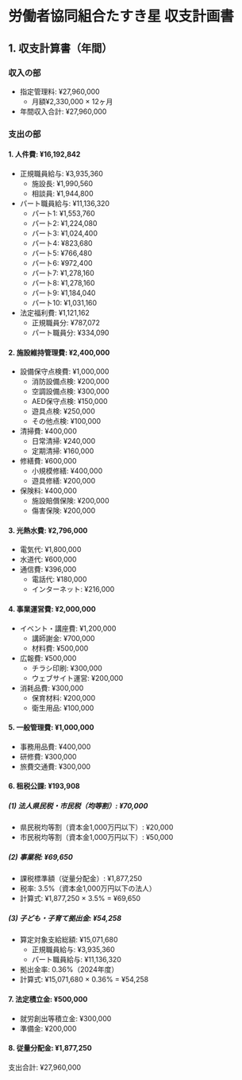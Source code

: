 # 労働者協同組合たすき星 収支計画書

## 1. 収支計算書（年間）

### 収入の部
- 指定管理料: ¥27,960,000
  - 月額¥2,330,000 × 12ヶ月
- 年間収入合計: ¥27,960,000

### 支出の部
#### 1. 人件費: ¥16,192,842
- 正規職員給与: ¥3,935,360
  - 施設長: ¥1,990,560
  - 相談員: ¥1,944,800
- パート職員給与: ¥11,136,320
  - パート1: ¥1,553,760
  - パート2: ¥1,224,080
  - パート3: ¥1,024,400
  - パート4: ¥823,680
  - パート5: ¥766,480
  - パート6: ¥972,400
  - パート7: ¥1,278,160
  - パート8: ¥1,278,160
  - パート9: ¥1,184,040
  - パート10: ¥1,031,160
- 法定福利費: ¥1,121,162
  - 正規職員分: ¥787,072
  - パート職員分: ¥334,090

#### 2. 施設維持管理費: ¥2,400,000
- 設備保守点検費: ¥1,000,000
  - 消防設備点検: ¥200,000
  - 空調設備点検: ¥300,000
  - AED保守点検: ¥150,000
  - 遊具点検: ¥250,000
  - その他点検: ¥100,000
- 清掃費: ¥400,000
  - 日常清掃: ¥240,000
  - 定期清掃: ¥160,000
- 修繕費: ¥600,000
  - 小規模修繕: ¥400,000
  - 遊具修繕: ¥200,000
- 保険料: ¥400,000
  - 施設賠償保険: ¥200,000
  - 傷害保険: ¥200,000

#### 3. 光熱水費: ¥2,796,000
- 電気代: ¥1,800,000
- 水道代: ¥600,000
- 通信費: ¥396,000
  - 電話代: ¥180,000
  - インターネット: ¥216,000

#### 4. 事業運営費: ¥2,000,000
- イベント・講座費: ¥1,200,000
  - 講師謝金: ¥700,000
  - 材料費: ¥500,000
- 広報費: ¥500,000
  - チラシ印刷: ¥300,000
  - ウェブサイト運営: ¥200,000
- 消耗品費: ¥300,000
  - 保育材料: ¥200,000
  - 衛生用品: ¥100,000

#### 5. 一般管理費: ¥1,000,000
- 事務用品費: ¥400,000
- 研修費: ¥300,000
- 旅費交通費: ¥300,000

#### 6. 租税公課: ¥193,908
##### (1) 法人県民税・市民税（均等割）: ¥70,000
- 県民税均等割（資本金1,000万円以下）: ¥20,000
- 市民税均等割（資本金1,000万円以下）: ¥50,000

##### (2) 事業税: ¥69,650
- 課税標準額（従量分配金）: ¥1,877,250
- 税率: 3.5%（資本金1,000万円以下の法人）
- 計算式: ¥1,877,250 × 3.5% = ¥69,650

##### (3) 子ども・子育て拠出金: ¥54,258
- 算定対象支給総額: ¥15,071,680
  - 正規職員給与: ¥3,935,360
  - パート職員給与: ¥11,136,320
- 拠出金率: 0.36%（2024年度）
- 計算式: ¥15,071,680 × 0.36% = ¥54,258

#### 7. 法定積立金: ¥500,000
- 就労創出等積立金: ¥300,000
- 準備金: ¥200,000

#### 8. 従量分配金: ¥1,877,250

支出合計: ¥27,960,000
